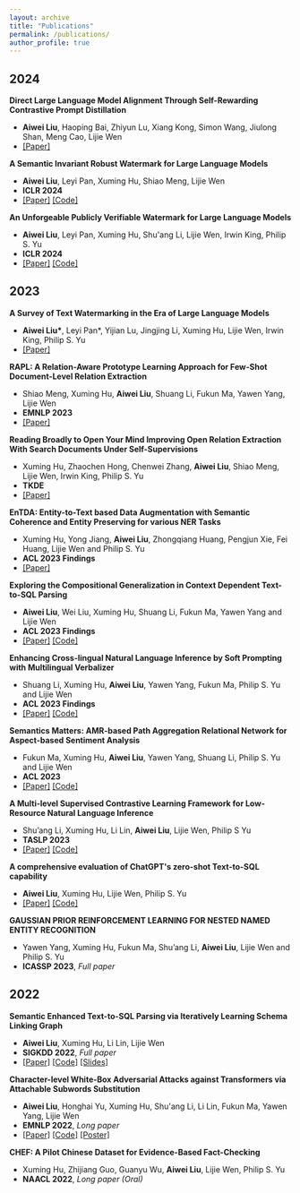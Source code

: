 ```yaml
---
layout: archive
title: "Publications"
permalink: /publications/
author_profile: true
---
```


## 2024

**Direct Large Language Model Alignment Through Self-Rewarding Contrastive Prompt Distillation**
  - **Aiwei Liu**, Haoping Bai, Zhiyun Lu, Xiang Kong, Simon Wang, Jiulong Shan, Meng Cao, Lijie Wen
  - [[Paper]](https://arxiv.org/pdf/2402.11907.pdf)

**A Semantic Invariant Robust Watermark for Large Language Models**
- **Aiwei Liu**, Leyi Pan, Xuming Hu, Shiao Meng, Lijie Wen
- **ICLR 2024**
- [[Paper]](https://arxiv.org/pdf/2307.16230.pdf) [[Code]](https://github.com/THU-BPM/Robust_Watermark) 

**An Unforgeable Publicly Verifiable Watermark for Large Language Models**
  - **Aiwei Liu**, Leyi Pan, Xuming Hu, Shu'ang Li, Lijie Wen, Irwin King, Philip S. Yu
  - **ICLR 2024**
  - [[Paper]](https://arxiv.org/pdf/2307.16230.pdf) [[Code]](https://github.com/THU-BPM/private_watermark)

## 2023

**A Survey of Text Watermarking in the Era of Large Language Models**
- **Aiwei Liu\***, Leyi Pan\*, Yijian Lu, Jingjing Li, Xuming Hu, Lijie Wen, Irwin King, Philip S. Yu
- [[Paper]](https://arxiv.org/pdf/2312.07913.pdf)  

**RAPL: A Relation-Aware Prototype Learning Approach for Few-Shot Document-Level Relation Extraction**
- Shiao Meng, Xuming Hu, **Aiwei Liu**, Shuang Li, Fukun Ma, Yawen Yang, Lijie Wen
- **EMNLP 2023**
- [[Paper]](https://aclanthology.org/2023.emnlp-main.316.pdf)  


**Reading Broadly to Open Your Mind Improving Open Relation Extraction With Search Documents Under Self-Supervisions**
- Xuming Hu, Zhaochen Hong, Chenwei Zhang, **Aiwei Liu**, Shiao Meng, Lijie Wen, Irwin King, Philip S. Yu
- **TKDE**
- [[Paper]](https://ieeexplore.ieee.org/abstract/document/10255305)

**EnTDA: Entity-to-Text based Data Augmentation with Semantic Coherence and Entity Preserving for various NER Tasks**
- Xuming Hu, Yong Jiang, **Aiwei Liu**, Zhongqiang Huang, Pengjun Xie, Fei Huang, Lijie Wen and Philip S. Yu
- **ACL 2023 Findings**
- [[Paper]](https://aclanthology.org/2023.findings-acl.578.pdf)

**Exploring the Compositional Generalization in Context Dependent Text-to-SQL Parsing**
- **Aiwei Liu**, Wei Liu, Xuming Hu, Shuang Li, Fukun Ma, Yawen Yang and Lijie Wen
- **ACL 2023 Findings**
- [[Paper]](https://aclanthology.org/2023.findings-acl.43.pdf) [[Code]](https://github.com/THU-BPM/CD-Text2SQL-CG)

**Enhancing Cross-lingual Natural Language Inference by Soft Prompting with Multilingual Verbalizer**
- Shuang Li, Xuming Hu, **Aiwei Liu**, Yawen Yang, Fukun Ma, Philip S. Yu and Lijie Wen
- **ACL 2023 Findings**
- [[Paper]](https://aclanthology.org/2023.findings-acl.88.pdf) [[Code]](https://github.com/THU-BPM/SoftMV)

**Semantics Matters: AMR-based Path Aggregation Relational Network for Aspect-based Sentiment Analysis**
- Fukun Ma, Xuming Hu, **Aiwei Liu**, Yawen Yang, Shuang Li, Philip S. Yu and Lijie Wen
- **ACL 2023**
- [[Paper]](https://aclanthology.org/2023.acl-long.19.pdf) [[Code]](https://github.com/THU-BPM/APARN)

**A Multi-level Supervised Contrastive Learning Framework for Low-Resource Natural Language Inference**
- Shu’ang Li, Xuming Hu, Li Lin, **Aiwei Liu**, Lijie Wen, Philip S Yu
- **TASLP 2023**
- [[Paper]](https://arxiv.org/pdf/2205.15550.pdf) [[Code]](https://github.com/THU-BPM/MultiSCL)

**A comprehensive evaluation of ChatGPT's zero-shot Text-to-SQL capability**
- **Aiwei Liu**, Xuming Hu, Lijie Wen, Philip S. Yu
- [[Paper]](https://arxiv.org/abs/2303.13547) [[Code]](https://github.com/THU-BPM/chatgpt-sql)

**GAUSSIAN PRIOR REINFORCEMENT LEARNING FOR NESTED NAMED ENTITY RECOGNITION**
- Yawen Yang, Xuming Hu, Fukun Ma, Shu’ang Li, **Aiwei Liu**, Lijie Wen and Philip S. Yu
- **ICASSP 2023**, *Full paper*

## 2022

**Semantic Enhanced Text-to-SQL Parsing via Iteratively Learning Schema Linking Graph**
- **Aiwei Liu**, Xuming Hu, Li Lin, Lijie Wen
- **SIGKDD 2022**, *Full paper*
- [[Paper]](https://dl.acm.org/doi/pdf/10.1145/3534678.3539294) [[Code]](https://github.com/THU-BPM/ISESL-SQL) [[Slides]](https://cloud.tsinghua.edu.cn/f/ba34f01696c242e7b443/)
  
**Character-level White-Box Adversarial Attacks against Transformers via Attachable Subwords Substitution**
- **Aiwei Liu**, Honghai Yu, Xuming Hu, Shu'ang Li, Li Lin, Fukun Ma, Yawen Yang, Lijie Wen
- **EMNLP 2022**, *Long paper*
- [[Paper]](https://aclanthology.org/2022.emnlp-main.522/) [[Code]](https://github.com/THU-BPM/CWBA) [[Poster]](https://cloud.tsinghua.edu.cn/f/4bc0f8683ddd4a5584d5/)

**CHEF: A Pilot Chinese Dataset for Evidence-Based Fact-Checking**
- Xuming Hu, Zhijiang Guo, Guanyu Wu, **Aiwei Liu**, Lijie Wen, Philip S. Yu
- **NAACL 2022**, *Long paper (Oral)*